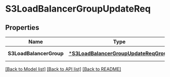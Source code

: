 # S3LoadBalancerGroupUpdateReq

## Properties
Name | Type | Description | Notes
------------ | ------------- | ------------- | -------------
**S3LoadBalancerGroup** | [***S3LoadBalancerGroupUpdateReqGroup**](S3LoadBalancerGroupUpdateReq_Group.md) |  | [default to null]

[[Back to Model list]](../README.md#documentation-for-models) [[Back to API list]](../README.md#documentation-for-api-endpoints) [[Back to README]](../README.md)


